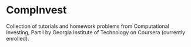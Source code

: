 # CompInvest

Collection of tutorials and homework problems from Computational Investing, Part I by Georgia Institute of Technology on Coursera (currently enrolled). 
